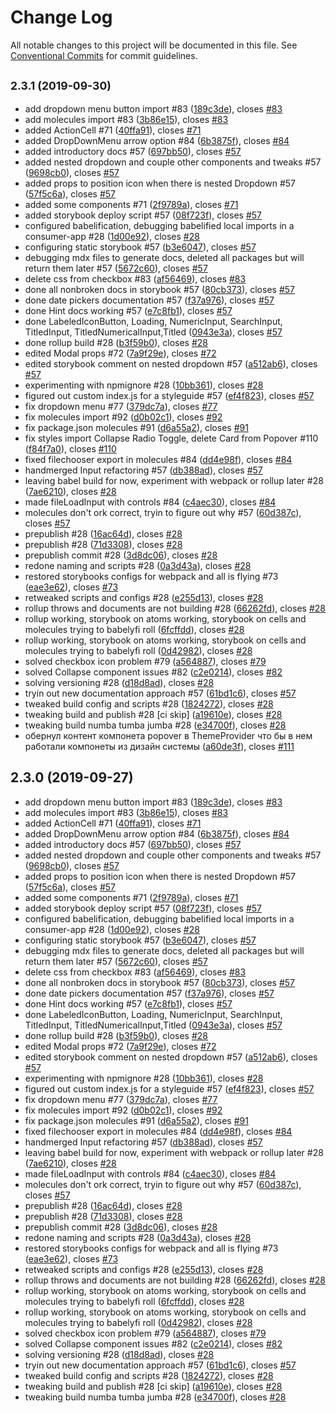 # Change Log

All notable changes to this project will be documented in this file.
See [Conventional Commits](https://conventionalcommits.org) for commit guidelines.

## <small>2.3.1 (2019-09-30)</small>

* add dropdown menu button import #83 ([189c3de](https://gitlab.ursip.ru/ursip/design-system/commit/189c3de)), closes [#83](https://gitlab.ursip.ru/ursip/design-system/issues/83)
* add molecules import #83 ([3b86e15](https://gitlab.ursip.ru/ursip/design-system/commit/3b86e15)), closes [#83](https://gitlab.ursip.ru/ursip/design-system/issues/83)
* added ActionCell #71 ([40ffa91](https://gitlab.ursip.ru/ursip/design-system/commit/40ffa91)), closes [#71](https://gitlab.ursip.ru/ursip/design-system/issues/71)
* added DropDownMenu arrow option #84 ([6b3875f](https://gitlab.ursip.ru/ursip/design-system/commit/6b3875f)), closes [#84](https://gitlab.ursip.ru/ursip/design-system/issues/84)
* added introductory docs #57 ([697bb50](https://gitlab.ursip.ru/ursip/design-system/commit/697bb50)), closes [#57](https://gitlab.ursip.ru/ursip/design-system/issues/57)
* added nested dropdown and couple other components and tweaks #57 ([9698cb0](https://gitlab.ursip.ru/ursip/design-system/commit/9698cb0)), closes [#57](https://gitlab.ursip.ru/ursip/design-system/issues/57)
* added props to position icon when there is nested Dropdown #57 ([57f5c6a](https://gitlab.ursip.ru/ursip/design-system/commit/57f5c6a)), closes [#57](https://gitlab.ursip.ru/ursip/design-system/issues/57)
* added some components #71 ([2f9789a](https://gitlab.ursip.ru/ursip/design-system/commit/2f9789a)), closes [#71](https://gitlab.ursip.ru/ursip/design-system/issues/71)
* added storybook deploy script #57 ([08f723f](https://gitlab.ursip.ru/ursip/design-system/commit/08f723f)), closes [#57](https://gitlab.ursip.ru/ursip/design-system/issues/57)
* configured babelification, debugging babelified local imports in a consumer-app #28 ([1d00e92](https://gitlab.ursip.ru/ursip/design-system/commit/1d00e92)), closes [#28](https://gitlab.ursip.ru/ursip/design-system/issues/28)
* configuring static storybook #57 ([b3e6047](https://gitlab.ursip.ru/ursip/design-system/commit/b3e6047)), closes [#57](https://gitlab.ursip.ru/ursip/design-system/issues/57)
* debugging mdx files to generate docs, deleted all packages but will return them later #57 ([5672c60](https://gitlab.ursip.ru/ursip/design-system/commit/5672c60)), closes [#57](https://gitlab.ursip.ru/ursip/design-system/issues/57)
* delete css from checkbox #83 ([af56469](https://gitlab.ursip.ru/ursip/design-system/commit/af56469)), closes [#83](https://gitlab.ursip.ru/ursip/design-system/issues/83)
* done all nonbroken docs in storybook #57 ([80cb373](https://gitlab.ursip.ru/ursip/design-system/commit/80cb373)), closes [#57](https://gitlab.ursip.ru/ursip/design-system/issues/57)
* done date pickers documentation #57 ([f37a976](https://gitlab.ursip.ru/ursip/design-system/commit/f37a976)), closes [#57](https://gitlab.ursip.ru/ursip/design-system/issues/57)
* done Hint docs working #57 ([e7c8fb1](https://gitlab.ursip.ru/ursip/design-system/commit/e7c8fb1)), closes [#57](https://gitlab.ursip.ru/ursip/design-system/issues/57)
* done LabeledIconButton, Loading, NumericInput, SearchInput, TitledInput, TitledNumericalInput,Titled ([0943e3a](https://gitlab.ursip.ru/ursip/design-system/commit/0943e3a)), closes [#57](https://gitlab.ursip.ru/ursip/design-system/issues/57)
* done rollup build #28 ([b3f59b0](https://gitlab.ursip.ru/ursip/design-system/commit/b3f59b0)), closes [#28](https://gitlab.ursip.ru/ursip/design-system/issues/28)
* edited Modal props #72 ([7a9f29e](https://gitlab.ursip.ru/ursip/design-system/commit/7a9f29e)), closes [#72](https://gitlab.ursip.ru/ursip/design-system/issues/72)
* edited storybook comment on nested dropdown #57 ([a512ab6](https://gitlab.ursip.ru/ursip/design-system/commit/a512ab6)), closes [#57](https://gitlab.ursip.ru/ursip/design-system/issues/57)
* experimenting with npmignore #28 ([10bb361](https://gitlab.ursip.ru/ursip/design-system/commit/10bb361)), closes [#28](https://gitlab.ursip.ru/ursip/design-system/issues/28)
* figured out custom index.js for a styleguide #57 ([ef4f823](https://gitlab.ursip.ru/ursip/design-system/commit/ef4f823)), closes [#57](https://gitlab.ursip.ru/ursip/design-system/issues/57)
* fix dropdown menu #77 ([379dc7a](https://gitlab.ursip.ru/ursip/design-system/commit/379dc7a)), closes [#77](https://gitlab.ursip.ru/ursip/design-system/issues/77)
* fix molecules import #92 ([d0b02c1](https://gitlab.ursip.ru/ursip/design-system/commit/d0b02c1)), closes [#92](https://gitlab.ursip.ru/ursip/design-system/issues/92)
* fix package.json molecules #91 ([d6a55a2](https://gitlab.ursip.ru/ursip/design-system/commit/d6a55a2)), closes [#91](https://gitlab.ursip.ru/ursip/design-system/issues/91)
* fix styles import Collapse Radio Toggle, delete Card from Popover #110 ([f84f7a0](https://gitlab.ursip.ru/ursip/design-system/commit/f84f7a0)), closes [#110](https://gitlab.ursip.ru/ursip/design-system/issues/110)
* fixed filechooser export in molecules #84 ([dd4e98f](https://gitlab.ursip.ru/ursip/design-system/commit/dd4e98f)), closes [#84](https://gitlab.ursip.ru/ursip/design-system/issues/84)
* handmerged Input refactoring #57 ([db388ad](https://gitlab.ursip.ru/ursip/design-system/commit/db388ad)), closes [#57](https://gitlab.ursip.ru/ursip/design-system/issues/57)
* leaving babel build for now, experiment with webpack or rollup later #28 ([7ae6210](https://gitlab.ursip.ru/ursip/design-system/commit/7ae6210)), closes [#28](https://gitlab.ursip.ru/ursip/design-system/issues/28)
* made fileLoadInput with controls #84 ([c4aec30](https://gitlab.ursip.ru/ursip/design-system/commit/c4aec30)), closes [#84](https://gitlab.ursip.ru/ursip/design-system/issues/84)
* molecules don't ork correct, tryin to figure out why #57 ([60d387c](https://gitlab.ursip.ru/ursip/design-system/commit/60d387c)), closes [#57](https://gitlab.ursip.ru/ursip/design-system/issues/57)
* prepublish #28 ([16ac64d](https://gitlab.ursip.ru/ursip/design-system/commit/16ac64d)), closes [#28](https://gitlab.ursip.ru/ursip/design-system/issues/28)
* prepublish #28 ([71d3308](https://gitlab.ursip.ru/ursip/design-system/commit/71d3308)), closes [#28](https://gitlab.ursip.ru/ursip/design-system/issues/28)
* prepublish commit #28 ([3d8dc06](https://gitlab.ursip.ru/ursip/design-system/commit/3d8dc06)), closes [#28](https://gitlab.ursip.ru/ursip/design-system/issues/28)
* redone naming and scripts #28 ([0a3d43a](https://gitlab.ursip.ru/ursip/design-system/commit/0a3d43a)), closes [#28](https://gitlab.ursip.ru/ursip/design-system/issues/28)
* restored storybooks configs for webpack and all is flying #73 ([eae3e62](https://gitlab.ursip.ru/ursip/design-system/commit/eae3e62)), closes [#73](https://gitlab.ursip.ru/ursip/design-system/issues/73)
* retweaked scripts and configs #28 ([e255d13](https://gitlab.ursip.ru/ursip/design-system/commit/e255d13)), closes [#28](https://gitlab.ursip.ru/ursip/design-system/issues/28)
* rollup throws and documents are not building #28 ([66262fd](https://gitlab.ursip.ru/ursip/design-system/commit/66262fd)), closes [#28](https://gitlab.ursip.ru/ursip/design-system/issues/28)
* rollup working, storybook on atoms working, storybook on cells and molecules trying to babelyfi roll ([6fcffdd](https://gitlab.ursip.ru/ursip/design-system/commit/6fcffdd)), closes [#28](https://gitlab.ursip.ru/ursip/design-system/issues/28)
* rollup working, storybook on atoms working, storybook on cells and molecules trying to babelyfi roll ([0d42982](https://gitlab.ursip.ru/ursip/design-system/commit/0d42982)), closes [#28](https://gitlab.ursip.ru/ursip/design-system/issues/28)
* solved checkbox icon problem #79 ([a564887](https://gitlab.ursip.ru/ursip/design-system/commit/a564887)), closes [#79](https://gitlab.ursip.ru/ursip/design-system/issues/79)
* solved Collapse component issues #82 ([c2e0214](https://gitlab.ursip.ru/ursip/design-system/commit/c2e0214)), closes [#82](https://gitlab.ursip.ru/ursip/design-system/issues/82)
* solving versioning #28 ([d18d8ad](https://gitlab.ursip.ru/ursip/design-system/commit/d18d8ad)), closes [#28](https://gitlab.ursip.ru/ursip/design-system/issues/28)
* tryin out new documentation approach #57 ([61bd1c6](https://gitlab.ursip.ru/ursip/design-system/commit/61bd1c6)), closes [#57](https://gitlab.ursip.ru/ursip/design-system/issues/57)
* tweaked build config and scripts #28 ([1824272](https://gitlab.ursip.ru/ursip/design-system/commit/1824272)), closes [#28](https://gitlab.ursip.ru/ursip/design-system/issues/28)
* tweaking build and publish #28 [ci skip] ([a19610e](https://gitlab.ursip.ru/ursip/design-system/commit/a19610e)), closes [#28](https://gitlab.ursip.ru/ursip/design-system/issues/28)
* tweaking build numba tumba jumba #28 ([e34700f](https://gitlab.ursip.ru/ursip/design-system/commit/e34700f)), closes [#28](https://gitlab.ursip.ru/ursip/design-system/issues/28)
* обернул контент компонета popover в ThemeProvider что бы в нем работали компонеты из дизайн системы  ([a60de3f](https://gitlab.ursip.ru/ursip/design-system/commit/a60de3f)), closes [#111](https://gitlab.ursip.ru/ursip/design-system/issues/111)





## 2.3.0 (2019-09-27)

* add dropdown menu button import #83 ([189c3de](https://gitlab.ursip.ru/ursip/design-system/commit/189c3de)), closes [#83](https://gitlab.ursip.ru/ursip/design-system/issues/83)
* add molecules import #83 ([3b86e15](https://gitlab.ursip.ru/ursip/design-system/commit/3b86e15)), closes [#83](https://gitlab.ursip.ru/ursip/design-system/issues/83)
* added ActionCell #71 ([40ffa91](https://gitlab.ursip.ru/ursip/design-system/commit/40ffa91)), closes [#71](https://gitlab.ursip.ru/ursip/design-system/issues/71)
* added DropDownMenu arrow option #84 ([6b3875f](https://gitlab.ursip.ru/ursip/design-system/commit/6b3875f)), closes [#84](https://gitlab.ursip.ru/ursip/design-system/issues/84)
* added introductory docs #57 ([697bb50](https://gitlab.ursip.ru/ursip/design-system/commit/697bb50)), closes [#57](https://gitlab.ursip.ru/ursip/design-system/issues/57)
* added nested dropdown and couple other components and tweaks #57 ([9698cb0](https://gitlab.ursip.ru/ursip/design-system/commit/9698cb0)), closes [#57](https://gitlab.ursip.ru/ursip/design-system/issues/57)
* added props to position icon when there is nested Dropdown #57 ([57f5c6a](https://gitlab.ursip.ru/ursip/design-system/commit/57f5c6a)), closes [#57](https://gitlab.ursip.ru/ursip/design-system/issues/57)
* added some components #71 ([2f9789a](https://gitlab.ursip.ru/ursip/design-system/commit/2f9789a)), closes [#71](https://gitlab.ursip.ru/ursip/design-system/issues/71)
* added storybook deploy script #57 ([08f723f](https://gitlab.ursip.ru/ursip/design-system/commit/08f723f)), closes [#57](https://gitlab.ursip.ru/ursip/design-system/issues/57)
* configured babelification, debugging babelified local imports in a consumer-app #28 ([1d00e92](https://gitlab.ursip.ru/ursip/design-system/commit/1d00e92)), closes [#28](https://gitlab.ursip.ru/ursip/design-system/issues/28)
* configuring static storybook #57 ([b3e6047](https://gitlab.ursip.ru/ursip/design-system/commit/b3e6047)), closes [#57](https://gitlab.ursip.ru/ursip/design-system/issues/57)
* debugging mdx files to generate docs, deleted all packages but will return them later #57 ([5672c60](https://gitlab.ursip.ru/ursip/design-system/commit/5672c60)), closes [#57](https://gitlab.ursip.ru/ursip/design-system/issues/57)
* delete css from checkbox #83 ([af56469](https://gitlab.ursip.ru/ursip/design-system/commit/af56469)), closes [#83](https://gitlab.ursip.ru/ursip/design-system/issues/83)
* done all nonbroken docs in storybook #57 ([80cb373](https://gitlab.ursip.ru/ursip/design-system/commit/80cb373)), closes [#57](https://gitlab.ursip.ru/ursip/design-system/issues/57)
* done date pickers documentation #57 ([f37a976](https://gitlab.ursip.ru/ursip/design-system/commit/f37a976)), closes [#57](https://gitlab.ursip.ru/ursip/design-system/issues/57)
* done Hint docs working #57 ([e7c8fb1](https://gitlab.ursip.ru/ursip/design-system/commit/e7c8fb1)), closes [#57](https://gitlab.ursip.ru/ursip/design-system/issues/57)
* done LabeledIconButton, Loading, NumericInput, SearchInput, TitledInput, TitledNumericalInput,Titled ([0943e3a](https://gitlab.ursip.ru/ursip/design-system/commit/0943e3a)), closes [#57](https://gitlab.ursip.ru/ursip/design-system/issues/57)
* done rollup build #28 ([b3f59b0](https://gitlab.ursip.ru/ursip/design-system/commit/b3f59b0)), closes [#28](https://gitlab.ursip.ru/ursip/design-system/issues/28)
* edited Modal props #72 ([7a9f29e](https://gitlab.ursip.ru/ursip/design-system/commit/7a9f29e)), closes [#72](https://gitlab.ursip.ru/ursip/design-system/issues/72)
* edited storybook comment on nested dropdown #57 ([a512ab6](https://gitlab.ursip.ru/ursip/design-system/commit/a512ab6)), closes [#57](https://gitlab.ursip.ru/ursip/design-system/issues/57)
* experimenting with npmignore #28 ([10bb361](https://gitlab.ursip.ru/ursip/design-system/commit/10bb361)), closes [#28](https://gitlab.ursip.ru/ursip/design-system/issues/28)
* figured out custom index.js for a styleguide #57 ([ef4f823](https://gitlab.ursip.ru/ursip/design-system/commit/ef4f823)), closes [#57](https://gitlab.ursip.ru/ursip/design-system/issues/57)
* fix dropdown menu #77 ([379dc7a](https://gitlab.ursip.ru/ursip/design-system/commit/379dc7a)), closes [#77](https://gitlab.ursip.ru/ursip/design-system/issues/77)
* fix molecules import #92 ([d0b02c1](https://gitlab.ursip.ru/ursip/design-system/commit/d0b02c1)), closes [#92](https://gitlab.ursip.ru/ursip/design-system/issues/92)
* fix package.json molecules #91 ([d6a55a2](https://gitlab.ursip.ru/ursip/design-system/commit/d6a55a2)), closes [#91](https://gitlab.ursip.ru/ursip/design-system/issues/91)
* fixed filechooser export in molecules #84 ([dd4e98f](https://gitlab.ursip.ru/ursip/design-system/commit/dd4e98f)), closes [#84](https://gitlab.ursip.ru/ursip/design-system/issues/84)
* handmerged Input refactoring #57 ([db388ad](https://gitlab.ursip.ru/ursip/design-system/commit/db388ad)), closes [#57](https://gitlab.ursip.ru/ursip/design-system/issues/57)
* leaving babel build for now, experiment with webpack or rollup later #28 ([7ae6210](https://gitlab.ursip.ru/ursip/design-system/commit/7ae6210)), closes [#28](https://gitlab.ursip.ru/ursip/design-system/issues/28)
* made fileLoadInput with controls #84 ([c4aec30](https://gitlab.ursip.ru/ursip/design-system/commit/c4aec30)), closes [#84](https://gitlab.ursip.ru/ursip/design-system/issues/84)
* molecules don't ork correct, tryin to figure out why #57 ([60d387c](https://gitlab.ursip.ru/ursip/design-system/commit/60d387c)), closes [#57](https://gitlab.ursip.ru/ursip/design-system/issues/57)
* prepublish #28 ([16ac64d](https://gitlab.ursip.ru/ursip/design-system/commit/16ac64d)), closes [#28](https://gitlab.ursip.ru/ursip/design-system/issues/28)
* prepublish #28 ([71d3308](https://gitlab.ursip.ru/ursip/design-system/commit/71d3308)), closes [#28](https://gitlab.ursip.ru/ursip/design-system/issues/28)
* prepublish commit #28 ([3d8dc06](https://gitlab.ursip.ru/ursip/design-system/commit/3d8dc06)), closes [#28](https://gitlab.ursip.ru/ursip/design-system/issues/28)
* redone naming and scripts #28 ([0a3d43a](https://gitlab.ursip.ru/ursip/design-system/commit/0a3d43a)), closes [#28](https://gitlab.ursip.ru/ursip/design-system/issues/28)
* restored storybooks configs for webpack and all is flying #73 ([eae3e62](https://gitlab.ursip.ru/ursip/design-system/commit/eae3e62)), closes [#73](https://gitlab.ursip.ru/ursip/design-system/issues/73)
* retweaked scripts and configs #28 ([e255d13](https://gitlab.ursip.ru/ursip/design-system/commit/e255d13)), closes [#28](https://gitlab.ursip.ru/ursip/design-system/issues/28)
* rollup throws and documents are not building #28 ([66262fd](https://gitlab.ursip.ru/ursip/design-system/commit/66262fd)), closes [#28](https://gitlab.ursip.ru/ursip/design-system/issues/28)
* rollup working, storybook on atoms working, storybook on cells and molecules trying to babelyfi roll ([6fcffdd](https://gitlab.ursip.ru/ursip/design-system/commit/6fcffdd)), closes [#28](https://gitlab.ursip.ru/ursip/design-system/issues/28)
* rollup working, storybook on atoms working, storybook on cells and molecules trying to babelyfi roll ([0d42982](https://gitlab.ursip.ru/ursip/design-system/commit/0d42982)), closes [#28](https://gitlab.ursip.ru/ursip/design-system/issues/28)
* solved checkbox icon problem #79 ([a564887](https://gitlab.ursip.ru/ursip/design-system/commit/a564887)), closes [#79](https://gitlab.ursip.ru/ursip/design-system/issues/79)
* solved Collapse component issues #82 ([c2e0214](https://gitlab.ursip.ru/ursip/design-system/commit/c2e0214)), closes [#82](https://gitlab.ursip.ru/ursip/design-system/issues/82)
* solving versioning #28 ([d18d8ad](https://gitlab.ursip.ru/ursip/design-system/commit/d18d8ad)), closes [#28](https://gitlab.ursip.ru/ursip/design-system/issues/28)
* tryin out new documentation approach #57 ([61bd1c6](https://gitlab.ursip.ru/ursip/design-system/commit/61bd1c6)), closes [#57](https://gitlab.ursip.ru/ursip/design-system/issues/57)
* tweaked build config and scripts #28 ([1824272](https://gitlab.ursip.ru/ursip/design-system/commit/1824272)), closes [#28](https://gitlab.ursip.ru/ursip/design-system/issues/28)
* tweaking build and publish #28 [ci skip] ([a19610e](https://gitlab.ursip.ru/ursip/design-system/commit/a19610e)), closes [#28](https://gitlab.ursip.ru/ursip/design-system/issues/28)
* tweaking build numba tumba jumba #28 ([e34700f](https://gitlab.ursip.ru/ursip/design-system/commit/e34700f)), closes [#28](https://gitlab.ursip.ru/ursip/design-system/issues/28)
